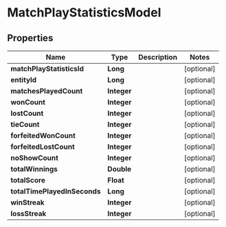
# MatchPlayStatisticsModel

## Properties
Name | Type | Description | Notes
------------ | ------------- | ------------- | -------------
**matchPlayStatisticsId** | **Long** |  |  [optional]
**entityId** | **Long** |  |  [optional]
**matchesPlayedCount** | **Integer** |  |  [optional]
**wonCount** | **Integer** |  |  [optional]
**lostCount** | **Integer** |  |  [optional]
**tieCount** | **Integer** |  |  [optional]
**forfeitedWonCount** | **Integer** |  |  [optional]
**forfeitedLostCount** | **Integer** |  |  [optional]
**noShowCount** | **Integer** |  |  [optional]
**totalWinnings** | **Double** |  |  [optional]
**totalScore** | **Float** |  |  [optional]
**totalTimePlayedInSeconds** | **Long** |  |  [optional]
**winStreak** | **Integer** |  |  [optional]
**lossStreak** | **Integer** |  |  [optional]



